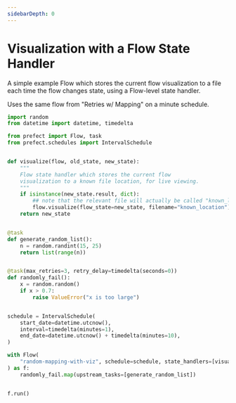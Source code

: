 ```yaml
---
sidebarDepth: 0
---
```


# Visualization with a Flow State Handler

A simple example Flow which stores the current flow visualization to a file
each time the flow changes state, using a Flow-level state handler.

Uses the same flow from "Retries w/ Mapping" on a minute schedule.

```python
import random
from datetime import datetime, timedelta

from prefect import Flow, task
from prefect.schedules import IntervalSchedule


def visualize(flow, old_state, new_state):
    """
    Flow state handler which stores the current flow
    visualization to a known file location, for live viewing.
    """
    if isinstance(new_state.result, dict):
        ## note that the relevant file will actually be called "known_location.pdf"
        flow.visualize(flow_state=new_state, filename="known_location")
    return new_state


@task
def generate_random_list():
    n = random.randint(15, 25)
    return list(range(n))


@task(max_retries=3, retry_delay=timedelta(seconds=0))
def randomly_fail():
    x = random.random()
    if x > 0.7:
        raise ValueError("x is too large")


schedule = IntervalSchedule(
    start_date=datetime.utcnow(),
    interval=timedelta(minutes=1),
    end_date=datetime.utcnow() + timedelta(minutes=10),
)

with Flow(
    "random-mapping-with-viz", schedule=schedule, state_handlers=[visualize]
) as f:
    randomly_fail.map(upstream_tasks=[generate_random_list])


f.run()
```
